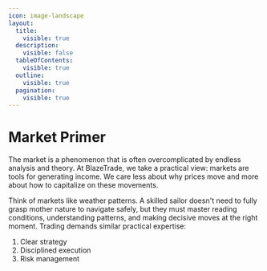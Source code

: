 ```yaml
---
icon: image-landscape
layout:
  title:
    visible: true
  description:
    visible: false
  tableOfContents:
    visible: true
  outline:
    visible: true
  pagination:
    visible: true
---
```


# Market Primer

The market is a phenomenon that is often overcomplicated by endless analysis and theory. At BlazeTrade, we take a practical view: markets are tools for generating income. We care less about why prices move and more about how to capitalize on these movements.

Think of markets like weather patterns. A skilled sailor doesn't need to fully grasp mother nature to navigate safely, but they must master reading conditions, understanding patterns, and making decisive moves at the right moment. Trading demands similar practical expertise:

1. Clear strategy
2. Disciplined execution
3. Risk management
